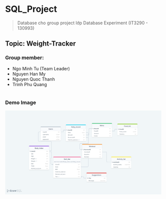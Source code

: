 # **SQL_Project**
> Database cho group project lớp Database Experiment (IT3290 - 130993)
## Topic: Weight-Tracker
### Group member:
- Ngo Minh Tu (Team Leader)
- Nguyen Han My
- Nguyen Quoc Thanh
- Trinh Phu Quang
<br></br>
### Demo Image
![Demo Image for DB](/minhhoa_db.png)
